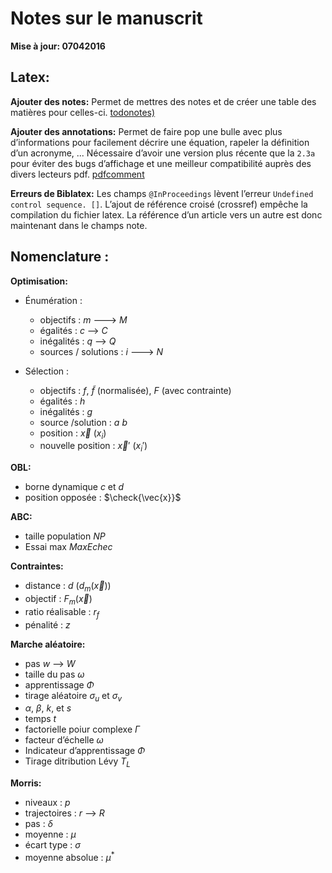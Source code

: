 # Notes sur le manuscrit

**Mise à jour: 07042016**


## Latex:

**Ajouter des notes:**
Permet de mettres des notes et de créer une table des matières pour celles-ci.
[todonotes)](http://ctan.org/pkg/todonotes)

**Ajouter des annotations:**
Permet de faire pop une bulle avec plus d’informations pour facilement décrire
une équation, rapeler la définition d’un acronyme, ...
Nécessaire d’avoir une version plus récente que la `2.3a` pour éviter des bugs
d’affichage et une meilleur compatibilité auprès des divers lecteurs pdf.
[pdfcomment](http://www.ctan.org/pkg/pdfcomment)

**Erreurs de Biblatex:**
Les champs `@InProceedings` lèvent l’erreur `Undefined control sequence. []`.
L’ajout de référence croisé (crossref) empêche la compilation du fichier latex.
La référence d’un article vers un autre est donc maintenant dans le champs note.



## Nomenclature :


**Optimisation:**

  - Énumération :

    - objectifs : $m$ ---> $M$
    - égalités : $c$ --> $C$
    - inégalités : $q$ --> $Q$
    - sources / solutions : $i$ ---> $N$

  - Sélection :

    - objectifs : $f$, $\tilde{f}$ (normalisée), $F$ (avec contrainte)
    - égalités : $h$
    - inégalités : $g$
    - source /solution : $a$ $b$
    - position : $\vec{x}$ ($x_{i}$)
    - nouvelle position : $\vec{x}'$ ($x_{i}'$)


**OBL:**

  - borne dynamique $c$ et $d$
  - position opposée : $\check{\vec{x}}$


**ABC:**

  - taille population $NP$
  - Essai max $MaxEchec$

**Contraintes:**

  - distance : $d$ ($d_{m}(\vec{x})$)
  - objectif : $F_{m}(\vec{x})$
  - ratio réalisable : $r_{f}$
  - pénalité : $z$

**Marche aléatoire:**

  - pas $w$ --> $W$
  - taille du pas $\omega$
  - apprentissage $\Phi$
  - tirage aléatoire $\sigma_{u}$ et $\sigma_{v}$
  - $\alpha$, $\beta$, $k$, et $s$
  - temps $t$
  - factorielle poiur complexe $\Gamma$
  - facteur d’échelle $\omega$
  - Indicateur d’apprentissage $\Phi$
  - Tirage ditribution Lévy $T_{L}$

**Morris:**

  - niveaux : $p$
  - trajectoires : $r$  --> $R$
  - pas : $\delta$
  - moyenne : $\mu$
  - écart type : $\sigma$
  - moyenne absolue : $\mu^{*}$
